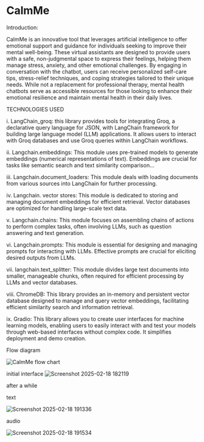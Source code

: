# CalmMe
Introduction:

 CalmMe is an innovative tool that leverages artificial intelligence to offer emotional support and
 guidance for individuals seeking to improve their mental well-being.
 These virtual assistants are designed to provide users with a safe, non-judgmental space to express their
 feelings, helping them manage stress, anxiety, and other emotional challenges.
 By engaging in conversation with the chatbot, users can receive personalized self-care tips, stress-relief
 techniques, and coping strategies tailored to their unique needs.
 While not a replacement for professional therapy, mental health chatbots serve as accessible resources for
 those looking to enhance their emotional resilience and maintain mental health in their daily lives.
 
 
 TECHNOLOGIES USED
 
 i. LangChain_groq: this library provides tools for integrating Groq, a declarative query language for JSON, with LangChain
 framework for building large language model (LLM) applications. It allows users to interact with Groq databases and use
 Groq queries within LangChain workflows.
 
 ii. Langchain.embeddings: This module uses pre-trained models to generate embeddings (numerical representations of text). Embeddings are crucial for tasks like semantic search and text similarity comparison...
 
 iii. Langchain.document_loaders: This module deals with loading documents from various sources into LangChain for
 further processing.
 
 iv. Langchain. vector stores: This module is dedicated to storing and managing document embeddings for efficient retrieval.
 Vector databases are optimized for handling large-scale text data.
 
 v. Langchain.chains: This module focuses on assembling chains of actions to perform complex tasks, often involving LLMs,
 such as question answering and text generation.
 
 vi. Langchain.prompts: This module is essential for designing and managing prompts for interacting with LLMs. Effective
 prompts are crucial for eliciting desired outputs from LLMs.
 
 vii. langchain.text_splitter: This module divides large text documents into smaller, manageable chunks,
 often required for efficient processing by LLMs and vector databases.
 
 viii. ChromeDB: This library provides an in-memory and persistent vector database designed to manage and query vector
 embeddings, facilitating efficient similarity search and information retrieval.
 
 ix. Gradio: This library allows you to create user interfaces for machine learning models, enabling users to easily interact
 with and test your models through web-based interfaces without complex code. It simplifies deployment and demo creation.

 Flow diagram
 
 ![CalmMe flow chart](https://github.com/user-attachments/assets/faa8d187-30e2-4f9d-82e2-79e85699cf3e)

 initial interface
 ![Screenshot 2025-02-18 182119](https://github.com/user-attachments/assets/3402a16f-b213-41a9-8727-5334c4a8f864)

 after a while
 
 text
 
 ![Screenshot 2025-02-18 191336](https://github.com/user-attachments/assets/af1c0140-1340-4909-8a4c-2b84231eb989)
 
 audio
 
 ![Screenshot 2025-02-18 191534](https://github.com/user-attachments/assets/b6e5fc27-b95f-4e2a-ad73-f8b97cc58799)


 


